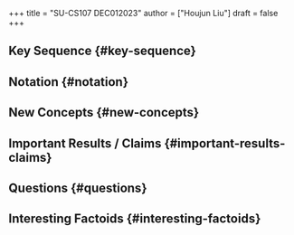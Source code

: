 +++
title = "SU-CS107 DEC012023"
author = ["Houjun Liu"]
draft = false
+++

## Key Sequence {#key-sequence}


## Notation {#notation}


## New Concepts {#new-concepts}


## Important Results / Claims {#important-results-claims}


## Questions {#questions}


## Interesting Factoids {#interesting-factoids}
